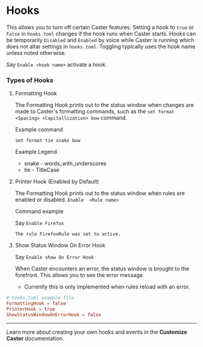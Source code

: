 # Hooks

This allows you to turn off certain Caster features.  Setting a hook to `true` or `False` in `hooks.toml` changes if the hook runs when Caster starts. Hooks can be temporarily `Disabled` and `Enabled`  by voice while Caster is running which does not altar settings in `hooks.toml`. Toggling typically uses the hook name unless noted otherwise.

Say `Enable <hook name>` activate a hook.

### Types of Hooks

1. Formatting Hook

   The Formatting Hook prints out to the status window when changes are made to Caster's formatting commands, such as the `set format  <Spacing> <Capitallization> bow` command.

   Example command

   `set format tie snake bow`

   Example Legend

   - snake - words_with_underscores
   - tie - TitleCase

2. Printer Hook (Enabled by Default)

   The Formatting Hook prints out to the status window when rules are enabled or disabled. `Enable  <Rule name>`

   Command example

   Say `Enable Firefox`

   `The rule FirefoxRule was set to active.`

3. Show Status Window On Error Hook

   Say `Enable show On Error Hook`

   When Caster encounters an error, the status window is brought to the forefront. This allows you to see the error message.

   - Currently this is only implemented when rules reload with an error.

```toml
# hooks.toml example file
FormattingHook = false
PrinterHook = true
ShowStatusWindowOnErrorHook = false
```

------

Learn more about creating your own hooks and events in the **Customize Caster** documentation.
